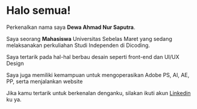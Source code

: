 # Halo semua! 

Perkenalkan nama saya **Dewa Ahmad Nur Saputra**.

Saya seorang **Mahasiswa** Universitas Sebelas Maret yang sedang melaksanakan perkuliahan Studi Independen di Dicoding.

Saya tertarik pada hal-hal berbau desain seperti front-end dan UI/UX Design

Saya juga memiliki kemampuan untuk mengoperasikan Adobe PS, AI, AE, PP, serta menjalankan website

Jika kamu tertarik untuk berkenalan denganku, silakan ikuti akun [Linkedin](https://www.linkedin.com/in/dewa-ahmad-nur-saputra-b52219222/) ku ya.
